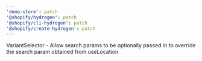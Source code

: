```yaml
---
'demo-store': patch
'@shopify/hydrogen': patch
'@shopify/cli-hydrogen': patch
'@shopify/create-hydrogen': patch
---
```


VariantSelector - Allow search params to be optionally passed in to override the search param obtained from useLocation
